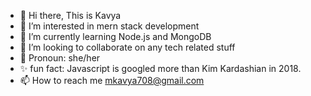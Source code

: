 - 👋 Hi there, This is Kavya
- 👀 I’m interested in mern stack development
- 🌱 I’m currently learning Node.js and MongoDB
- 💞️ I’m looking to collaborate on any tech related stuff
- 🌈 Pronoun: she/her
- ✨ fun fact: Javascript is googled more than Kim Kardashian in 2018.
- 📫 How to reach me mkavya708@gmail.com

<!---
kavya371/kavya371 is a ✨ special ✨ repository because its `README.md` (this file) appears on your GitHub profile.
You can click the Preview link to take a look at your changes.
--->
